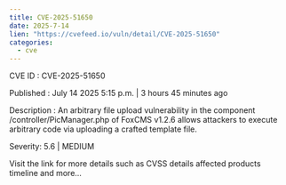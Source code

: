 ```yaml
--- 
title: CVE-2025-51650
date: 2025-7-14
lien: "https://cvefeed.io/vuln/detail/CVE-2025-51650"
categories:
  - cve
---
```


CVE ID : CVE-2025-51650

Published :  July 14
2025
5:15 p.m. | 3 hours
45 minutes ago

Description : An arbitrary file upload vulnerability in the component /controller/PicManager.php of FoxCMS v1.2.6 allows attackers to execute arbitrary code via uploading a crafted template file.

Severity: 5.6 | MEDIUM

Visit the link for more details
such as CVSS details
affected products
timeline
and more...
